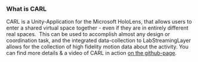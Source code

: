### What is CARL
CARL is a Unity-Application for the Microsoft HoloLens, that allows users to enter a shared virtual space together - even if they are in entirely different real spaces. 
This can be used to accomplish almost any design or coordination task, and the integrated data-collection to LabStreamingLayer allows for the collection of high fidelity motion data about the activity.
You can find more details & a video of CARL in action [on the github-page](https://lasmusdev.github.io/CARL-Collaborative-Augmented-Reality-for-LabLinking/).


